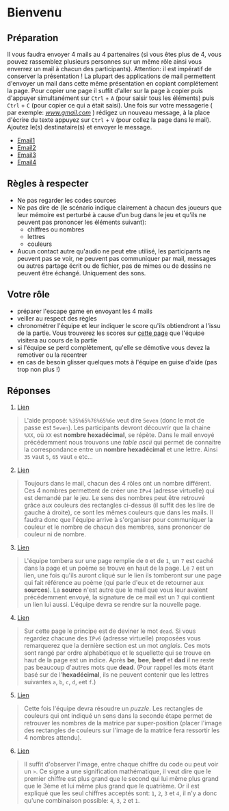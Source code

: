 # Bienvenu

## Préparation
Il vous faudra envoyer 4 mails au 4 partenaires (si vous êtes plus de 4, vous pouvez rassemblez plusieurs personnes sur un même rôle ainsi vous enverrez un mail à chacun des participants). Attention: il est impératif de conserver la présentation ! La plupart des applications de mail permettent d'envoyer un mail dans cette même présentation en copiant complétement la page. Pour copier une page il suffit d'aller sur la page à copier puis d'appuyer simultanément sur `Ctrl` + `A` (pour saisir tous les éléments) puis `Ctrl` + `C` (pour copier ce qui a était saisi). Une fois sur votre messagerie ( par exemple: *www.gmail.com* ) rédigez un nouveau message, à la place d'écrire du texte appuyez sur `Ctrl` + `V` (pour collez la page dans le mail). Ajoutez le(s) destinataire(s) et envoyer le message.
 - [Email1](/email1.html)
 - [Email2](/email2.html)
 - [Email3](/email3.html)
 - [Email4](/email4.html)

## Règles à respecter
 - Ne pas regarder les codes sources
 - Ne pas dire de (le scénario indique clairement à chacun des joueurs que leur mémoire est perturbé à cause d'un bug dans le jeu et qu'ils ne peuvent pas prononcer les éléments suivant):
   - chiffres ou nombres
   - lettres
   - couleurs
 - Aucun contact autre qu'audio ne peut etre utilisé, les participants ne peuvent pas se voir, ne peuvent pas communiquer par mail, messages ou autres partage écrit ou de fichier, pas de mimes ou de dessins ne peuvent être échangé. Uniquement des sons.

## Votre rôle
 - préparer l'escape game en envoyant les 4 mails
 - veiller au respect des règles
 - chronométrer l'équipe et leur indiquer le score qu'ils obtiendront a l'issu de la partie. Vous trouverez les scores sur [cette page](/page1.html) que l'équipe visitera au cours de la partie
 - si l'équipe se perd complètement, qu'elle se démotive vous devez la remotiver ou la recentrer
 - en cas de besoin glisser quelques mots à l'équipe en guise d'aide (pas trop non plus !)

## Réponses
1. [Lien](/page1.html)
> L'aide proposé: `%35%65%76%65%6e` veut dire `5even` (donc le mot de passe est `5even`). Les participants devront découvrir que la chaine `%XX`, où `XX` est **nombre hexadécimal**, se répète. Dans le mail envoyé précédemment nous trouvons une *table ascii* qui permet de connaitre la correspondance entre un **nombre hexadécimal** et une lettre. Ainsi `35` vaut `5`, `65` vaut `e` etc...
2. [Lien](/ip.html)
> Toujours dans le mail, chacun des 4 rôles ont un nombre différent. Ces 4 nombres permettent de créer une `IPv4` (adresse virtuelle) qui est demandé par le jeu. Le sens des nombres peut être retrouvé grâce aux couleurs des rectangles ci-dessus (il suffit des les lire de gauche à droite), ce sont les mêmes couleurs que dans les mails. Il faudra donc que l'équipe arrive à s'organiser pour communiquer la couleur et le nombre de chacun des membres, sans prononcer de couleur ni de nombre.
3. [Lien](/firewall.html)
> L'équipe tombera sur une page remplie de `0` et de `1`, un `7` est caché dans la page et un poème se trouve en haut de la page. Le `7` est un lien, une fois qu'ils auront cliqué sur le lien ils tomberont sur une page qui fait référence au poème (qui parle d'eux et de retourner aux **sources**). La **source** n'est autre que le mail que vous leur avaient précédemment envoyé, la signature de ce mail est un `7` qui contient un lien lui aussi. L'équipe devra se rendre sur la nouvelle page.
4. [Lien](/ipv6)
> Sur cette page le principe est de deviner le mot `dead`. Si vous regardez chacune des `IPv6` (adresse virtuelle) proposées vous remarquerez que la dernière section est un mot *anglais*. Ces mots sont rangé par ordre alphabétique et le squellette qui se trouve en haut de la page est un indice. Après **be**, **bee**, **beef** et **dad** il ne reste pas beaucoup d'autres mots que **dead**. (Pour rappel les mots étant basé sur de l'**hexadécimal**, ils ne peuvent contenir que les lettres suivantes `a`, `b`, `c`, `d`, `e`et `f`.)
5. [Lien](/matrice.html)
> Cette fois l'équipe devra résoudre un *puzzle*. Les rectangles de couleurs qui ont indiqué un sens dans la seconde étape permet de retrouver les nombres de la matrice par super-position (placer l'image des rectangles de couleurs sur l'image de la matrice fera ressortir les 4 nombres attendu).
6. [Lien](/Cadena.html)
> Il suffit d'observer l'image, entre chaque chiffre du code ou peut voir un `>`. Ce signe a une signification mathématique, il veut dire que le premier chiffre est plus grand que le second qui lui même plus grand que le 3ème et lui même plus grand que le quatrième. Or il est expliqué que les seul chiffres acceptés sont: `1`, `2`, `3` et `4`, il n'y a donc qu'une combinaison possible: `4`, `3`, `2` et `1`.
